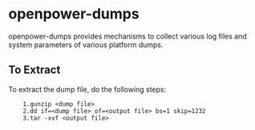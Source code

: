 # openpower-dumps
openpower-dumps provides mechanisms to collect various log files and
system parameters of various platform dumps.

## To Extract
To extract the dump file, do the following steps:
```
    1.gunzip <dump file>
    2.dd if=<dump file> of=<output file> bs=1 skip=1232
    3.tar -xvf <output file>
```
